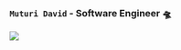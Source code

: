 ### `Muturi David` - Software Engineer 🛸

![](https://komarev.com/ghpvc/?username=tushcmd&style=for-the-badge&color=brightgreen)



